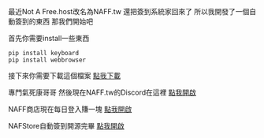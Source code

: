 最近Not A Free.host改名為NAFF.tw 還把簽到系統家回來了
所以我開發了一個自動簽到的東西
那我們開始吧

首先你需要install一些東西
```
pip install keyboard
pip install webbrowser
```
接下來你需要下載這個檔案
[點我下載](https://github.com/Coca-Sprite/-NAFF.tw-/blob/main/main.py)


專門氣死康哥哥 然後現在NAFF.tw的Discord在這裡
[點我開啟](https://discord.gg/naff)

NAFF商店現在每日登入賺一塊
[點我開啟](https://nafstore.net/)

NAFStore自動簽到開源完畢
[點我開啟](https://github.com/Coca-Sprite/Sign-NAFF.tw-on-NAFF.tw/)
